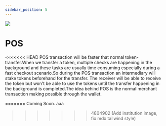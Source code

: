 ```yaml
---
sidebar_position: 5
---
```


<img src="/img/posPayment.png"></img>
# POS

<<<<<<< HEAD
POS transaction will be faster that normal token-transfer.When we transfer a token, multiple checks are happening in the background and these tasks are usually time consuming especially during a fast checkout scenario.So during the POS transaction an intermediary will stake tokens beforehand for the transfer. The receiver will be able to receive the token but won't be able to use the tokens until the transfer happening in the background is completed.The idea behind POS is the normal merchant transaction making possible through the wallet.

=======
Coming Soon.
aaa
>>>>>>> 4804902 (Add institution image, fix mdx tailwind style)
